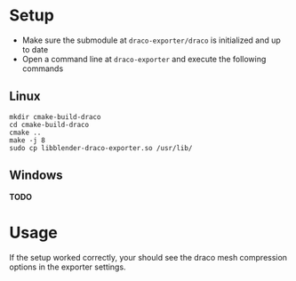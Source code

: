 # Setup
* Make sure the submodule at `draco-exporter/draco` is initialized and up to date
* Open a command line at `draco-exporter` and execute the following commands

## Linux
```
mkdir cmake-build-draco
cd cmake-build-draco
cmake ..
make -j 8
sudo cp libblender-draco-exporter.so /usr/lib/
```

## Windows
**TODO**

# Usage
If the setup worked correctly, your should see the draco mesh compression options in the exporter settings.